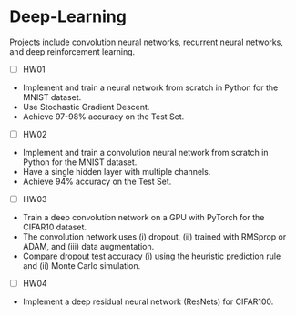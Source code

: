 # Deep-Learning
Projects include convolution neural networks, recurrent neural networks, and deep reinforcement learning.
- [ ] HW01 
* Implement and train a neural network from scratch in Python for the MNIST dataset.
* Use Stochastic Gradient Descent.
* Achieve 97-98% accuracy on the Test Set.
- [ ] HW02
* Implement and train a convolution neural network from scratch in Python for the MNIST dataset.
* Have a single hidden layer with multiple channels. 
* Achieve 94% accuracy on the Test Set. 
- [ ] HW03
* Train a deep convolution network on a GPU with PyTorch for the CIFAR10 dataset. 
* The convolution network uses (i) dropout, (ii) trained with RMSprop or ADAM, and (iii) data augmentation. 
* Compare dropout test accuracy (i) using the heuristic prediction rule and (ii) Monte Carlo simulation. 
- [ ] HW04
* Implement a deep residual neural network (ResNets) for CIFAR100.
